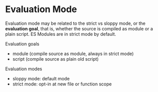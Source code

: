 # Evaluation Mode

Evaluation mode may be related to the strict vs sloppy mode, or the **evaluation goal**, that is, whether the source is compiled as module or a plain script. ES Modules are in strict mode by default.

Evaluation goals
- module (compile source as module, always in strict mode)
- script (compile source as plain old script)

Evaluation modes
- sloppy mode: default mode
- strict mode: opt-in at new file or function scope
